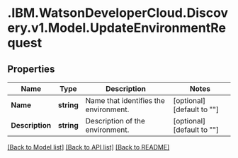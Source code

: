 # .IBM.WatsonDeveloperCloud.Discovery.v1.Model.UpdateEnvironmentRequest
## Properties

Name | Type | Description | Notes
------------ | ------------- | ------------- | -------------
**Name** | **string** | Name that identifies the environment. | [optional] [default to ""]
**Description** | **string** | Description of the environment. | [optional] [default to ""]

[[Back to Model list]](../README.md#documentation-for-models) [[Back to API list]](../README.md#documentation-for-api-endpoints) [[Back to README]](../README.md)

